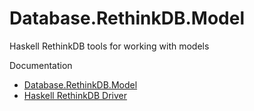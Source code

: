 Database.RethinkDB.Model
=======

Haskell RethinkDB tools for working with models

Documentation

* [Database.RethinkDB.Model](http://hackage.haskell.org/package/rethinkdb-model/docs/Database-RethinkDB-Model.html)
* [Haskell RethinkDB Driver](http://hackage.haskell.org/package/rethinkdb/docs/Database-RethinkDB.html)

